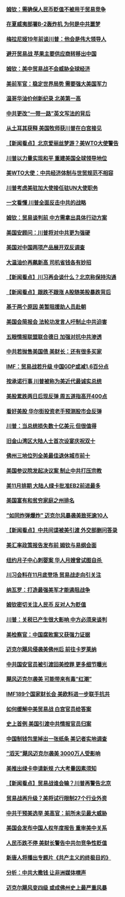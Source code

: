 #### [姆钦：需确保人民币贬值不被用于贸易竞争](../pages/nsc412/n10782198.md?t=10141534) 

#### [在夏威夷部署B-2轰炸机 为何是中共噩梦](../pages/nsc412/n10781674.md?t=10141534) 

#### [梅拉尼娅19年前谈川普：他会是伟大领导人](../pages/nsc412/n10782415.md?t=10141534) 

#### [避开贸易战 苹果主要供应商转移出中国](../pages/nsc412/n10781823.md?t=10141534) 

#### [姆钦：美中贸易战不会威胁全球经济](../pages/nsc412/n10782089.md?t=10141534) 

#### [美前军官：稳定世界局势 需要强大美国军力](../pages/nsc412/n10781975.md?t=10141534) 

#### [温哥华油价创新纪录 北美第一高](../pages/nsc412/n10781901.md?t=10141534) 

#### [中共更改“一带一路”英文写法的背后](../pages/nsc412/n10781696.md?t=10141534) 

#### [从土耳其获释 美国牧师获川普在白宫接见](../pages/nsc412/n10781786.md?t=10141534) 

#### [【新闻看点】北京爱丽丝梦游？美WTO大使警告](../pages/nsc412/n10781549.md?t=10141534) 

#### [川普以力量实现和平 重建美国全球领导地位](../pages/nsc412/n10781730.md?t=10141534) 

#### [美WTO大使：中共经济体制与世贸规范不相容](../pages/nsc412/n10781260.md?t=10141534) 

#### [川普考虑美驻加大使接任驻UN大使职务](../pages/nsc412/n10781507.md?t=10141534) 

#### [一文看懂  川普全面反击中共的战略](../pages/nsc412/n10780060.md?t=10141534) 

#### [姆钦：贸易谈判前 中方需拿出具体行动方案](../pages/nsc412/n10780360.md?t=10141534) 

#### [美国安顾问：川普将对中共更为强硬](../pages/nsc412/n10780579.md?t=10141534) 

#### [美国对中国两项产品展开双反调查](../pages/nsc412/n10780059.md?t=10141534) 

#### [大温油价再飙新高 司机省钱各有妙招](../pages/nsc412/n10780183.md?t=10141534) 

#### [【新闻看点】川习再会谈什么？北京称保持沟通](../pages/nsc412/n10780037.md?t=10141534) 

#### [【新闻看点】跟跌不跟涨 A股随美股暴跌背后](../pages/nsc412/n10780057.md?t=10141534) 

#### [基于两个原因 美暂阻援助人员赴朝](../pages/nsc412/n10779723.md?t=10141534) 

#### [美国会简报会 法轮功发言人吁制止中共迫害](../pages/nsc412/n10779649.md?t=10141534) 

#### [五眼情报联盟联合德日 加强对抗中共渗透](../pages/nsc412/n10779555.md?t=10141534) 

#### [中共若抛售美国债 美财长：还有很多买家](../pages/nsc412/n10779551.md?t=10141534) 

#### [IMF：贸易战若升级 中国GDP或减1.6百分点](../pages/nsc412/n10779387.md?t=10141534) 

#### [按承诺行事 川普被称为美近代最诚实总统](../pages/nsc412/n10779378.md?t=10141534) 

#### [美股累跌两日后现反弹 周五道指高开400点](../pages/nsc412/n10777885.md?t=10141534) 

#### [看好美股 华尔街投资老手预测股市会反弹](../pages/nsc412/n10778604.md?t=10141534) 

#### [川普：当总统损失数十亿美元 但很值得](../pages/nsc412/n10778932.md?t=10141534) 

#### [旧金山湾区大陆人士首次设宴庆祝双十](../pages/nsc412/n10778620.md?t=10141534) 

#### [佛州三地位列全美最佳退休城市前十](../pages/nsc412/n10777888.md?t=10141534) 

#### [美国参议院发起决议案 制止中共打压宗教](../pages/nsc412/n10777584.md?t=10141534) 

#### [美11月排期 大陆人绿卡批准EB2前进最多](../pages/nsc412/n10777900.md?t=10141534) 

#### [美国富有和贫穷家庭之州排名](../pages/nsc412/n10777911.md?t=10141534) 

#### [“如同炸弹爆炸” 迈克尔风暴袭美致死逾10人](../pages/nsc412/n10777806.md?t=10141534) 

#### [【新闻看点】中共间谍被美引渡 外交部删问答录](../pages/nsc412/n10777155.md?t=10141534) 

#### [美汇率政策报告发布前 姆钦与易纲会面](../pages/nsc412/n10777156.md?t=10141534) 

#### [纽约月子中心刺婴案 华人月嫂曾试图自杀 ](../pages/nsc412/n10777493.md?t=10141534) 

#### [川习会料在11月底登场 贸易战走向引关注](../pages/nsc412/n10777468.md?t=10141534) 

#### [纳瓦罗：打造最强美军才能遏阻战争](../pages/nsc412/n10777382.md?t=10141534) 

#### [姆钦密切关注人民币 反对人为贬值](../pages/nsc412/n10777297.md?t=10141534) 

#### [川普：关税已产生很大影响 中方必须来谈判](../pages/nsc412/n10777141.md?t=10141534) 

#### [美检察官：中国腐败案又获强力证据](../pages/nsc412/n10777118.md?t=10141534) 

#### [迈克尔飓风侵袭美佛州后 前往卡罗莱纳](../pages/nsc412/n10777049.md?t=10141534) 

#### [中共国安官员被引渡回美控罪 更多细节曝光](../pages/nsc412/n10775561.md?t=10141534) 

#### [飓风迈克尔袭美 可能带来有毒“红潮”](../pages/nsc412/n10776149.md?t=10141534) 

#### [IMF189个国家财长会 美欧料进一步联手抗共](../pages/nsc412/n10775397.md?t=10141534) 

#### [如何缓解中美贸易战 白宫官员给答案](../pages/nsc412/n10775590.md?t=10141534) 

#### [史上首例 美国引渡中共情报官员归案](../pages/nsc412/n10775224.md?t=10141534) 

#### [中国制钱包里掉出一张纸条 美记者实地调查](../pages/nsc412/n10775105.md?t=10141534) 

#### [“滔天”飓风迈克尔袭美 3000万人受影响](../pages/nsc412/n10775248.md?t=10141534) 

#### [美推出绿卡申请新规 六大考量因素须知](../pages/nsc412/n10774920.md?t=10141534) 

#### [【新闻看点】贸易战谁会输？川普再警告北京](../pages/nsc412/n10774769.md?t=10141534) 

#### [贸易战再升级？美将试行限制27个行业外资](../pages/nsc412/n10774978.md?t=10141534) 

#### [中共干预美选举 美高官：前所未见最大威胁](../pages/nsc412/n10774924.md?t=10141534) 

#### [美国会发布中国人权年度报告 重审美中关系](../pages/nsc412/n10774917.md?t=10141534) 

#### [人民币跌不停 美财长警告中共勿竞争性贬值](../pages/nsc412/n10774778.md?t=10141534) 

#### [新唐人将播出专题片《共产主义的终极目的》](../pages/nsc412/n10767004.md?t=10141534) 

#### [分析：中共大撒钱 让非洲媒体噤声](../pages/nsc412/n10772349.md?t=10141534) 

#### [迈克尔飓风变四级 或成佛州史上最严重风暴](../pages/nsc412/n10774142.md?t=10141534) 

